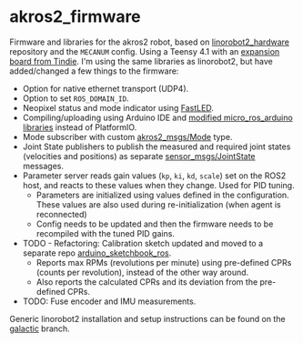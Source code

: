 # akros2_firmware
Firmware and libraries for the akros2 robot, based on [linorobot2_hardware](https://github.com/linorobot/linorobot2_hardware) repository and the `MECANUM` config. Using a Teensy 4.1 with an [expansion board from Tindie](https://www.tindie.com/products/cburgess129/arduino-teensy41-teensy-41-expansion-board/). I'm using the same libraries as linorobot2, but have added/changed a few things to the firmware:

* Option for native ethernet transport (UDP4).
* Option to set  ```ROS_DOMAIN_ID```.
* Neopixel status and mode indicator using [FastLED](https://github.com/FastLED/FastLED).
* Compiling/uploading using Arduino IDE and [modified micro_ros_arduino libraries](https://github.com/adityakamath/micro_ros_arduino/tree/akros2_galactic) instead of PlatformIO.
* Mode subscriber with custom [akros2_msgs/Mode](https://github.com/adityakamath/micro_ros_arduino/tree/akros2_galactic/extras/library_generation/extra_packages/akros2_msgs/msg/Mode.msg) type.
* Joint State publishers to publish the measured and required joint states (velocities and positions) as separate [sensor_msgs/JointState](https://docs.ros2.org/galactic/api/sensor_msgs/msg/JointState.html) messages.
* Parameter server reads gain values (```kp```, ```ki```, ```kd```, ```scale```) set on the ROS2 host, and reacts to these values when they change. Used for PID tuning.
    * Parameters are initialized using values defined in the configuration. These values are also used during re-initialization (when agent is reconnected)
    * Config needs to be updated and then the firmware needs to be recompiled with the tuned PID gains.
* TODO - Refactoring: Calibration sketch updated and moved to a separate repo [arduino_sketchbook_ros](https://github.com/adityakamath/arduino_sketchbook_ros/tree/main/akros2_calibration/).
    * Reports max RPMs (revolutions per minute) using pre-defined CPRs (counts per revolution), instead of the other way around.
    * Also reports the calculated CPRs and its deviation from the pre-defined CPRs.
* TODO: Fuse encoder and IMU measurements.

Generic linorobot2 installation and setup instructions can be found on the [galactic](https://github.com/adityakamath/akros2_firmware/tree/galactic) branch.
